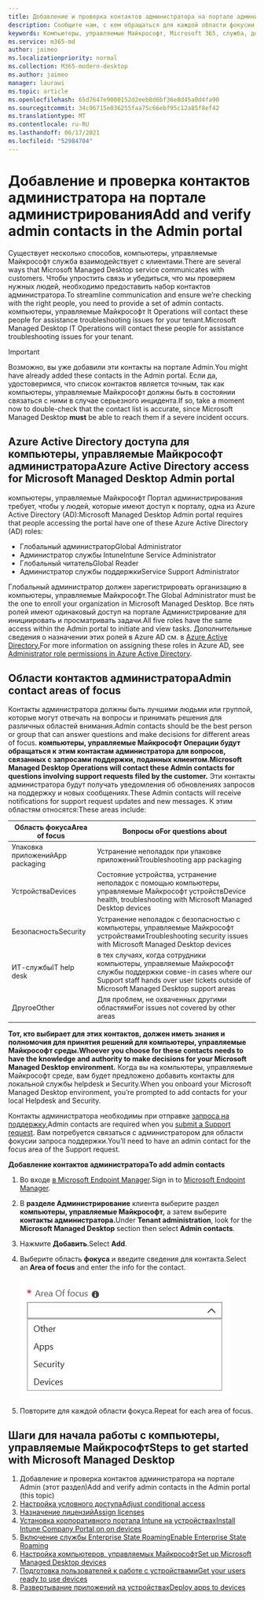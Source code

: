 ```yaml
---
title: Добавление и проверка контактов администратора на портале администрирования
description: Сообщите нам, с кем обращаться для каждой области фокусии.
keywords: Компьютеры, управляемые Майкрософт, Microsoft 365, служба, документация
ms.service: m365-md
author: jaimeo
ms.localizationpriority: normal
ms.collection: M365-modern-desktop
ms.author: jaimeo
manager: laurawi
ms.topic: article
ms.openlocfilehash: 65d7647e9000152d2eeb8d6bf36e8d45a0d4fa90
ms.sourcegitcommit: 34c06715e036255faa75c66ebf95c12a85f8ef42
ms.translationtype: MT
ms.contentlocale: ru-RU
ms.lasthandoff: 06/17/2021
ms.locfileid: "52984704"
---
```

# <a name="add-and-verify-admin-contacts-in-the-admin-portal"></a><span data-ttu-id="c6a2c-104">Добавление и проверка контактов администратора на портале администрирования</span><span class="sxs-lookup"><span data-stu-id="c6a2c-104">Add and verify admin contacts in the Admin portal</span></span>

<span data-ttu-id="c6a2c-105">Существует несколько способов, компьютеры, управляемые Майкрософт служба взаимодействует с клиентами.</span><span class="sxs-lookup"><span data-stu-id="c6a2c-105">There are several ways that Microsoft Managed Desktop service communicates with customers.</span></span> <span data-ttu-id="c6a2c-106">Чтобы упростить связь и убедиться, что мы проверяем нужных людей, необходимо предоставить набор контактов администратора.</span><span class="sxs-lookup"><span data-stu-id="c6a2c-106">To streamline communication and ensure we’re checking with the right people, you need to provide a set of admin contacts.</span></span> <span data-ttu-id="c6a2c-107">компьютеры, управляемые Майкрософт It Operations will contact these people for assistance troubleshooting issues for your tenant.</span><span class="sxs-lookup"><span data-stu-id="c6a2c-107">Microsoft Managed Desktop IT Operations will contact these people for assistance troubleshooting issues for your tenant.</span></span>

> [!IMPORTANT]
> <span data-ttu-id="c6a2c-108">Возможно, вы уже добавили эти контакты на портале Admin.</span><span class="sxs-lookup"><span data-stu-id="c6a2c-108">You might have already added these contacts in the Admin portal.</span></span> <span data-ttu-id="c6a2c-109">Если да, удостоверимся, что список контактов является точным,  так как компьютеры, управляемые Майкрософт должны быть в состоянии связаться с ними в случае серьезного инцидента.</span><span class="sxs-lookup"><span data-stu-id="c6a2c-109">If so, take a moment now to double-check that the contact list is accurate, since Microsoft Managed Desktop **must** be able to reach them if a severe incident occurs.</span></span>

## <a name="azure-active-directory-access-for-microsoft-managed-desktop-admin-portal"></a><span data-ttu-id="c6a2c-110">Azure Active Directory доступа для компьютеры, управляемые Майкрософт администратора</span><span class="sxs-lookup"><span data-stu-id="c6a2c-110">Azure Active Directory access for Microsoft Managed Desktop Admin portal</span></span>

<span data-ttu-id="c6a2c-111">компьютеры, управляемые Майкрософт Портал администрирования требует, чтобы у людей, которые имеют доступ к порталу, одна из Azure Active Directory (AD):</span><span class="sxs-lookup"><span data-stu-id="c6a2c-111">Microsoft Managed Desktop Admin portal requires that people accessing the portal have one of these Azure Active Directory (AD) roles:</span></span>
- <span data-ttu-id="c6a2c-112">Глобальный администратор</span><span class="sxs-lookup"><span data-stu-id="c6a2c-112">Global Administrator</span></span>
- <span data-ttu-id="c6a2c-113">Администратор службы Intune</span><span class="sxs-lookup"><span data-stu-id="c6a2c-113">Intune Service Administrator</span></span>
- <span data-ttu-id="c6a2c-114">Глобальный читатель</span><span class="sxs-lookup"><span data-stu-id="c6a2c-114">Global Reader</span></span>
- <span data-ttu-id="c6a2c-115">Администратор службы поддержки</span><span class="sxs-lookup"><span data-stu-id="c6a2c-115">Service Support Administrator</span></span>

<span data-ttu-id="c6a2c-116">Глобальный администратор должен зарегистрировать организацию в компьютеры, управляемые Майкрософт.</span><span class="sxs-lookup"><span data-stu-id="c6a2c-116">The Global Administrator must be the one to enroll your organization in Microsoft Managed Desktop.</span></span> <span data-ttu-id="c6a2c-117">Все пять ролей имеют одинаковый доступ на портале Администрирование для инициировать и просматривать задачи.</span><span class="sxs-lookup"><span data-stu-id="c6a2c-117">All five roles have the same access within the Admin portal to initiate and view tasks.</span></span> <span data-ttu-id="c6a2c-118">Дополнительные сведения о назначении этих ролей в Azure AD см. в [Azure Active Directory.](/azure/active-directory/users-groups-roles/directory-assign-admin-roles)</span><span class="sxs-lookup"><span data-stu-id="c6a2c-118">For more information on assigning these roles in Azure AD, see [Administrator role permissions in Azure Active Directory](/azure/active-directory/users-groups-roles/directory-assign-admin-roles).</span></span> 

## <a name="admin-contact-areas-of-focus"></a><span data-ttu-id="c6a2c-119">Области контактов администратора</span><span class="sxs-lookup"><span data-stu-id="c6a2c-119">Admin contact areas of focus</span></span>

<span data-ttu-id="c6a2c-120">Контакты администратора должны быть лучшими людьми или группой, которые могут отвечать на вопросы и принимать решения для различных областей внимания.</span><span class="sxs-lookup"><span data-stu-id="c6a2c-120">Admin contacts should be the best person or group that can answer questions and make decisions for different areas of focus.</span></span> <span data-ttu-id="c6a2c-121">**компьютеры, управляемые Майкрософт Операции будут обращаться к этим контактам администратора для вопросов, связанных с запросами поддержки, поданных клиентом.**</span><span class="sxs-lookup"><span data-stu-id="c6a2c-121">**Microsoft Managed Desktop Operations will contact these Admin contacts for questions involving support requests filed by the customer.**</span></span> <span data-ttu-id="c6a2c-122">Эти контакты администратора будут получать уведомления об обновлениях запросов на поддержку и новых сообщениях.</span><span class="sxs-lookup"><span data-stu-id="c6a2c-122">These Admin contacts will receive notifications for support request updates and new messages.</span></span> <span data-ttu-id="c6a2c-123">К этим областям относятся:</span><span class="sxs-lookup"><span data-stu-id="c6a2c-123">These areas include:</span></span>

<span data-ttu-id="c6a2c-124">Область фокуса</span><span class="sxs-lookup"><span data-stu-id="c6a2c-124">Area of focus</span></span> | <span data-ttu-id="c6a2c-125">Вопросы о</span><span class="sxs-lookup"><span data-stu-id="c6a2c-125">For questions about</span></span>
--- | ---
<span data-ttu-id="c6a2c-126">Упаковка приложений</span><span class="sxs-lookup"><span data-stu-id="c6a2c-126">App packaging</span></span> | <span data-ttu-id="c6a2c-127">Устранение неполадок при упаковке приложений</span><span class="sxs-lookup"><span data-stu-id="c6a2c-127">Troubleshooting app packaging</span></span>
<span data-ttu-id="c6a2c-128">Устройства</span><span class="sxs-lookup"><span data-stu-id="c6a2c-128">Devices</span></span> | <span data-ttu-id="c6a2c-129">Состояние устройства, устранение неполадок с помощью компьютеры, управляемые Майкрософт устройств</span><span class="sxs-lookup"><span data-stu-id="c6a2c-129">Device health, troubleshooting with Microsoft Managed Desktop devices</span></span>
<span data-ttu-id="c6a2c-130">Безопасность</span><span class="sxs-lookup"><span data-stu-id="c6a2c-130">Security</span></span> | <span data-ttu-id="c6a2c-131">Устранение неполадок с безопасностью с компьютеры, управляемые Майкрософт устройствами</span><span class="sxs-lookup"><span data-stu-id="c6a2c-131">Troubleshooting security issues with Microsoft Managed Desktop devices</span></span>
<span data-ttu-id="c6a2c-132">ИТ-службы</span><span class="sxs-lookup"><span data-stu-id="c6a2c-132">IT help desk</span></span> | <span data-ttu-id="c6a2c-133">в тех случаях, когда сотрудники компьютеры, управляемые Майкрософт службы поддержки совме-</span><span class="sxs-lookup"><span data-stu-id="c6a2c-133">in cases where our Support staff hands over user tickets outside of Microsoft Managed Desktop support areas</span></span> 
<span data-ttu-id="c6a2c-134">Другое</span><span class="sxs-lookup"><span data-stu-id="c6a2c-134">Other</span></span> | <span data-ttu-id="c6a2c-135">Для проблем, не охваченных другими областями</span><span class="sxs-lookup"><span data-stu-id="c6a2c-135">For issues not covered by other areas</span></span>

<span data-ttu-id="c6a2c-136">**Тот, кто выбирает для этих контактов, должен иметь знания и полномочия для принятия решений для компьютеры, управляемые Майкрософт среды.**</span><span class="sxs-lookup"><span data-stu-id="c6a2c-136">**Whoever you choose for these contacts needs to have the knowledge and authority to make decisions for your Microsoft Managed Desktop environment.**</span></span> <span data-ttu-id="c6a2c-137">Когда вы на компьютеры, управляемые Майкрософт среде, вам будет предложено добавить контакты для локальной службы helpdesk и Security.</span><span class="sxs-lookup"><span data-stu-id="c6a2c-137">When you onboard your Microsoft Managed Desktop environment, you’re prompted to add contacts for your local Helpdesk and Security.</span></span> 

<span data-ttu-id="c6a2c-138">Контакты администратора необходимы при отправке [запроса на поддержку.](../service-description/support.md)</span><span class="sxs-lookup"><span data-stu-id="c6a2c-138">Admin contacts are required when you [submit a Support request](../service-description/support.md).</span></span> <span data-ttu-id="c6a2c-139">Вам потребуется связаться с администратором для области фокусии запроса поддержки.</span><span class="sxs-lookup"><span data-stu-id="c6a2c-139">You’ll need to have an admin contact for the focus area of the Support request.</span></span> 

<span data-ttu-id="c6a2c-140">**Добавление контактов администратора**</span><span class="sxs-lookup"><span data-stu-id="c6a2c-140">**To add admin contacts**</span></span>

1.  <span data-ttu-id="c6a2c-141">Во входе [в Microsoft Endpoint Manager](https://endpoint.microsoft.com).</span><span class="sxs-lookup"><span data-stu-id="c6a2c-141">Sign in to [Microsoft Endpoint Manager](https://endpoint.microsoft.com).</span></span> 

2.  <span data-ttu-id="c6a2c-142">В **разделе Администрирование** клиента выберите раздел **компьютеры, управляемые Майкрософт,** а затем выберите **контакты администратора.**</span><span class="sxs-lookup"><span data-stu-id="c6a2c-142">Under **Tenant administration**, look for the **Microsoft Managed Desktop** section then select **Admin contacts**.</span></span> 

3. <span data-ttu-id="c6a2c-143">Нажмите **Добавить**.</span><span class="sxs-lookup"><span data-stu-id="c6a2c-143">Select **Add**.</span></span>

4.  <span data-ttu-id="c6a2c-144">Выберите область **фокуса** и введите сведения для контакта.</span><span class="sxs-lookup"><span data-stu-id="c6a2c-144">Select an **Area of focus** and enter the info for the contact.</span></span> 

    ![список областей фокусиза, таких как Other, Apps и Security](../../media/areaoffocus.png)

5. <span data-ttu-id="c6a2c-146">Повторите для каждой области фокуса.</span><span class="sxs-lookup"><span data-stu-id="c6a2c-146">Repeat for each area of focus.</span></span> 

## <a name="steps-to-get-started-with-microsoft-managed-desktop"></a><span data-ttu-id="c6a2c-147">Шаги для начала работы с компьютеры, управляемые Майкрософт</span><span class="sxs-lookup"><span data-stu-id="c6a2c-147">Steps to get started with Microsoft Managed Desktop</span></span>

1. <span data-ttu-id="c6a2c-148">Добавление и проверка контактов администратора на портале Admin (этот раздел)</span><span class="sxs-lookup"><span data-stu-id="c6a2c-148">Add and verify admin contacts in the Admin portal (this topic)</span></span>
2. [<span data-ttu-id="c6a2c-149">Настройка условного доступа</span><span class="sxs-lookup"><span data-stu-id="c6a2c-149">Adjust conditional access</span></span>](conditional-access.md)
3. [<span data-ttu-id="c6a2c-150">Назначение лицензий</span><span class="sxs-lookup"><span data-stu-id="c6a2c-150">Assign licenses</span></span>](assign-licenses.md)
4. [<span data-ttu-id="c6a2c-151">Установка корпоративного портала Intune на устройствах</span><span class="sxs-lookup"><span data-stu-id="c6a2c-151">Install Intune Company Portal on on devices</span></span>](company-portal.md)
5. [<span data-ttu-id="c6a2c-152">Включение службы Enterprise State Roaming</span><span class="sxs-lookup"><span data-stu-id="c6a2c-152">Enable Enterprise State Roaming</span></span>](enterprise-state-roaming.md)
6. [<span data-ttu-id="c6a2c-153">Настройка компьютеров, управляемых Майкрософт</span><span class="sxs-lookup"><span data-stu-id="c6a2c-153">Set up Microsoft Managed Desktop devices</span></span>](set-up-devices.md)
7. [<span data-ttu-id="c6a2c-154">Подготовка пользователей к работе с устройствами</span><span class="sxs-lookup"><span data-stu-id="c6a2c-154">Get your users ready to use devices</span></span>](get-started-devices.md)
8. [<span data-ttu-id="c6a2c-155">Развертывание приложений на устройствах</span><span class="sxs-lookup"><span data-stu-id="c6a2c-155">Deploy apps to devices</span></span>](deploy-apps.md)
